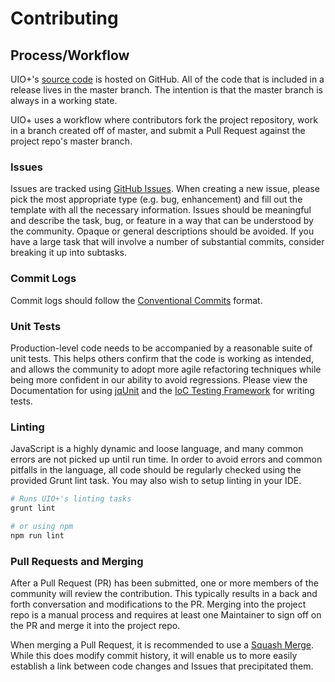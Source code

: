 # Contributing

## Process/Workflow

UIO+'s [source code](https://github.com/fluid-project/uio-plus) is hosted on GitHub. All of the code that is
included in a release lives in the master branch. The intention is that the master branch is always in a working state.

UIO+ uses a workflow where contributors fork the project repository, work in a branch created off of master,
and submit a Pull Request against the project repo's master branch.

### Issues

Issues are tracked using [GitHub Issues](https://github.com/fluid-project/uio-plus/issues). When creating a new issue,
please pick the most appropriate type (e.g. bug, enhancement) and fill out the template with all the necessary
information. Issues should be meaningful and describe the task, bug, or feature in a way that can be understood by the
community. Opaque or general descriptions should be avoided. If you have a large task that will involve a number of
substantial commits, consider breaking it up into subtasks.

### Commit Logs

Commit logs should follow the [Conventional Commits](https://www.conventionalcommits.org/en/v1.0.0-beta.4/) format.

### Unit Tests

Production-level code needs to be accompanied by a reasonable suite of unit tests. This helps others confirm that the
code is working as intended, and allows the community to adopt more agile refactoring techniques while being more
confident in our ability to avoid regressions. Please view the Documentation for using
[jqUnit](https://docs.fluidproject.org/infusion/development/jqUnit.html) and the
[IoC Testing Framework](https://docs.fluidproject.org/infusion/development/IoCTestingFramework.html) for writing tests.

### Linting

JavaScript is a highly dynamic and loose language, and many common errors are not picked up until run time. In order to
avoid errors and common pitfalls in the language, all code should be regularly checked using the provided Grunt lint
task. You may also wish to setup linting in your IDE.

```bash
# Runs UIO+'s linting tasks
grunt lint

# or using npm
npm run lint
```

### Pull Requests and Merging

After a Pull Request (PR) has been submitted, one or more members of the community will review the contribution. This
typically results in a back and forth conversation and modifications to the PR. Merging into the project repo is a
manual process and requires at least one Maintainer to sign off on the PR and merge it into the project repo.

When merging a Pull Request, it is recommended to use a [Squash Merge](
https://help.github.com/en/github/collaborating-with-issues-and-pull-requests/about-pull-request-merges#squash-and-merge-your-pull-request-commits).
While this does modify commit history, it will enable us to more easily establish a link between code changes and Issues
that precipitated them.
